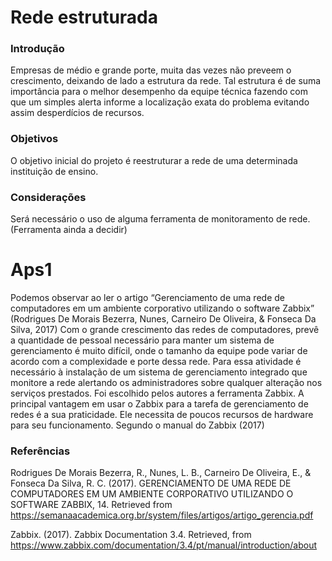# Rede estruturada
### Introdução
Empresas de médio e grande porte, muita das vezes não preveem o crescimento, deixando de lado a estrutura da rede.
Tal estrutura é de suma importância para o melhor desempenho da equipe técnica fazendo com que um simples alerta informe a localização
exata do problema evitando assim desperdícios de recursos.
### Objetivos
O objetivo inicial do projeto é reestruturar a rede de uma determinada instituição de ensino.
### Considerações 
Será necessário o uso de alguma ferramenta de monitoramento de rede. (Ferramenta ainda a decidir)


# Aps1 
Podemos observar ao ler o artigo “Gerenciamento de uma rede de computadores em um ambiente corporativo utilizando o software Zabbix” (Rodrigues De Morais Bezerra, Nunes, Carneiro De Oliveira, & Fonseca Da Silva, 2017) Com o grande crescimento das redes de computadores, prevê a quantidade de pessoal necessário para manter um sistema de gerenciamento é muito difícil, onde o tamanho da equipe pode variar de acordo com a complexidade e porte dessa rede. Para essa atividade é necessário à instalação de um sistema de gerenciamento integrado que monitore a rede alertando os administradores sobre qualquer alteração nos serviços prestados.
Foi escolhido pelos autores a ferramenta Zabbix.
A principal vantagem em usar o Zabbix para a tarefa de gerenciamento de redes é a sua praticidade. Ele necessita de poucos recursos de hardware para seu funcionamento. Segundo o manual do Zabbix (2017)

### Referências
Rodrigues De Morais Bezerra, R., Nunes, L. B., Carneiro De Oliveira, E., & Fonseca Da Silva, R. C. (2017). GERENCIAMENTO DE UMA REDE DE COMPUTADORES EM UM AMBIENTE CORPORATIVO UTILIZANDO O SOFTWARE ZABBIX, 14. Retrieved from https://semanaacademica.org.br/system/files/artigos/artigo_gerencia.pdf

Zabbix. (2017). Zabbix Documentation 3.4. Retrieved, from https://www.zabbix.com/documentation/3.4/pt/manual/introduction/about

